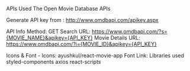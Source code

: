 APIs Used
The Open Movie Database APIs

Generate API key from : http://www.omdbapi.com/apikey.aspx

API Info
Method: GET
Search URL: https://www.omdbapi.com/?s={MOVIE_NAME}&apikey={API_KEY}
Movie Details URL: https://www.omdbapi.com/?i={MOVIE_ID}&apikey={API_KEY}

Icons & Font -
Icons: ayushkul/react-movie-app
Font Link: <link href="https://fonts.googleapis.com/css2?family=Josefin+Sans&display=swap" rel="stylesheet">
Libraries used
styled-components
axios
react-scripts
